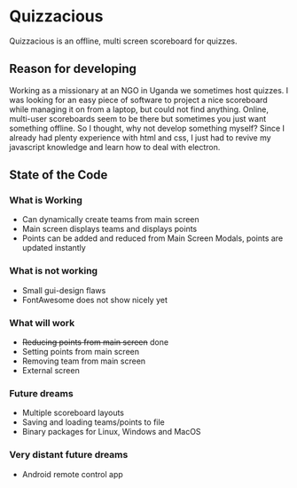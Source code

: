 # Quizzacious
Quizzacious is an offline, multi screen scoreboard for quizzes.

## Reason for developing
Working as a missionary at an NGO in Uganda we sometimes host quizzes. I was looking for an easy piece of software to project a nice scoreboard while managing it on from a laptop, but could not find anything. Online, multi-user scoreboards seem to be there but sometimes you just want something offline. So I thought, why not develop something myself? Since I already had plenty experience with html and css, I just had to revive my javascript knowledge and learn how to deal with electron.

## State of the Code
### What is Working
* Can dynamically create teams from main screen
* Main screen displays teams and displays points
* Points can be added and reduced from Main Screen Modals, points are updated instantly

### What is not working
* Small gui-design flaws
* FontAwesome does not show nicely yet

### What will work
* ~~Reducing points from main screen~~ done
* Setting points from main screen
* Removing team from main screen
* External screen

### Future dreams
* Multiple scoreboard layouts
* Saving and loading teams/points to file
* Binary packages for Linux, Windows and MacOS

### Very distant future dreams
* Android remote control app
